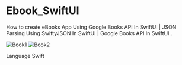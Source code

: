 # Ebook_SwiftUI
How to create eBooks App Using Google Books API In SwiftUI | JSON Parsing Using SwiftyJSON In SwiftUI | Google Books API In SwiftUI..

![Book1](https://user-images.githubusercontent.com/62072824/101991133-b146bf80-3cd0-11eb-82d5-2be75b91e328.png)
![Book2](https://user-images.githubusercontent.com/62072824/101991135-b4da4680-3cd0-11eb-895d-9b025b464841.png)

Language Swift
